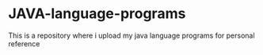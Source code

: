 # JAVA-language-programs
This is a repository where i upload my java language programs for personal reference 
